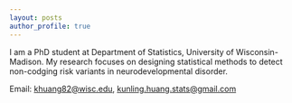 ```yaml
---
layout: posts
author_profile: true
---
```



I am a PhD student at Department of Statistics, University of Wisconsin-Madison. My research focuses on designing statistical methods to detect non-codging risk variants in neurodevelopmental disorder.

Email: <khuang82@wisc.edu>, <kunling.huang.stats@gmail.com>
